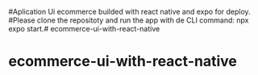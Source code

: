 #Aplication Ui ecommerce builded with react native and expo for deploy.
#Please clone the repositoty and run the app with de CLI command: npx expo start.# ecommerce-ui-with-react-native
# ecommerce-ui-with-react-native
